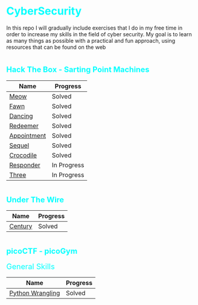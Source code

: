# <h1><span style="color:cyan">CyberSecurity</span></h1>
In this repo I will gradually include exercises that I do in my free time in order to increase my skills in the field of cyber security. My goal is to learn as many things as possible with a practical and fun approach, using resources that can be found on the web

# <h3><span style="color:cyan; font-size:20px;">Hack The Box - Sarting Point Machines</span></h3>

| Name | Progress | 
|----------|----------|
| [Meow](./hackTheBox/startingPoint/meow.md) | Solved |
| [Fawn](./hackTheBox/startingPoint/fawn.md) | Solved |
| [Dancing](./hackTheBox/startingPoint/dancing.md) | Solved |
| [Redeemer](./hackTheBox/startingPoint/redeemer.md) | Solved |
| [Appointment](./hackTheBox/startingPoint/appointment.md) | Solved |
| [Sequel](./hackTheBox/startingPoint/sequel.md) | Solved |
| [Crocodile](./hackTheBox/startingPoint/crocodile.md) | Solved |
| [Responder](./hackTheBox/startingPoint/responder.md) | In Progress |
| [Three](./hackTheBox/startingPoint/three.md) | In Progress |

# <h3><span style="color:cyan; font-size:20px;">Under The Wire</span></h3>

| Name | Progress | 
|----------|----------|
| [Century](./underTheWire/century.md) | Solved |

# <h3><span style="color:cyan; font-size:20px;">picoCTF - picoGym</span></h3>

<span style="color:cyan; font-size:20px;">General Skills</span>

| Name | Progress | 
|----------|----------|
| [Python Wrangling](./picoGym/generalSkills/pythonWrangling/solution.md) | Solved |

